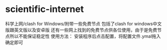 # scientific-internet
科学上网/clash for Windows/附带一些免费节点
包括了clash for windows中文版跟英文版以及安卓版
还有一些网上找到的免费节点供各位使用，由于是免费节点所以不能保证稳定性
使用方法：
安装程序后点击配置，将配置文件.ymal拖入确定即可
